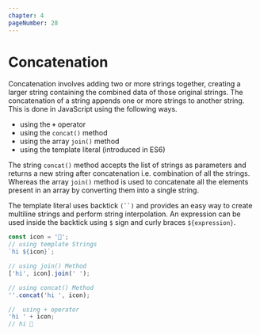 ```yaml
---
chapter: 4
pageNumber: 28
---
```

# Concatenation

Concatenation involves adding two or more strings together, creating a larger string containing the combined data of those original strings.  The concatenation of a string appends one or more strings to another string.  This is done in JavaScript using the following ways.

* using the  **`+`** operator
* using the `concat()` method
* using the array `join()` method
* using the template literal (introduced in ES6)

The string `concat()` method accepts the list of strings as parameters and returns a new string after concatenation i.e. combination of all the strings. Whereas the array `join()` method is used to concatenate all the elements present in an array by converting them into a single string.&#x20;

The template literal  uses backtick `(``)` and provides an easy way to create multiline strings and perform string interpolation. An expression can be used inside the backtick using `$` sign and curly braces `${expression}`.

```javascript
const icon = '👋';
// using template Strings
`hi ${icon}`;

// using join() Method
['hi', icon].join(' ');

// using concat() Method
''.concat('hi ', icon);

//  using + operator
'hi ' + icon;
// hi 👋
```
